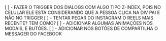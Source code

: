 [ ] -  FAZER O TRIGGER DOS DIALOGS COM ALGO TIPO Z-INDEX, POIS NO CELULAR ELE ESTÁ CONSIDERANDO QUE A PESSOA CLICA NA DIV PAI E NÃO NO TRIGGER
[ ] - TENTAR PEGAR DO INSTAGRAM O REELS MAIS RECENTE? TEM COMO?
[ ] - ADICIONAR ALGUMAS ANIMAÇÕES NOS MODAIS, E BUTÕES.
[ ] - ADICIONAR NOS BOTÕES DE COMPARTILHA O MESSAGER DO FACEBOOK
